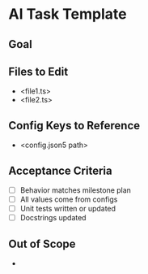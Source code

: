 # AI Task Template

## Goal
<One sentence description of the feature or fix>

## Files to Edit
- <file1.ts>
- <file2.ts>

## Config Keys to Reference
- <config.json5 path>

## Acceptance Criteria
- [ ] Behavior matches milestone plan
- [ ] All values come from configs
- [ ] Unit tests written or updated
- [ ] Docstrings updated

## Out of Scope
- <Anything explicitly not to change>
